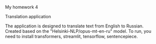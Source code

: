 My homework 4

Translation application

The application is designed to translate text from English to Russian. 
Created based on the "Helsinki-NLP/opus-mt-en-ru" model. 
To run, you need to install transformers, streamlit, tensorflow, sentencepiece.
